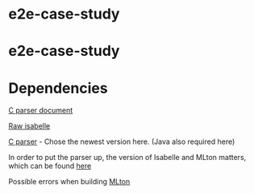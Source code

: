# e2e-case-study


# e2e-case-study

# Dependencies

[C parser document](https://trustworthy.systems/software/TS/c-parser/)

[Raw isabelle](https://isabelle.in.tum.de/website-Isabelle2011-1/dist/Isabelle2011-1.tar.gz)

[C parser](https://trustworthy.systems/software/TS/c-parser/) - Chose the newest version here. (Java also required here)

In order to put the parser up, the version of Isabelle and MLton matters, which can be found [here](./c-parser-1.17/src/c-parser/INSTALL)

Possible errors when building [MLton](http://www.mlton.org/SelfCompiling#:~:text=To%20build%20MLton%2C%20run%20make,calls%20mlton%20to%20compile%20itself.)
